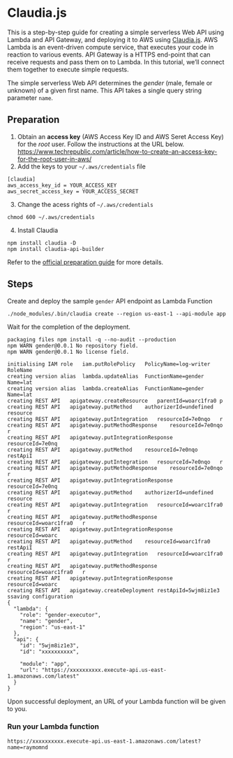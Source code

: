 # Claudia.js
This is a step-by-step guide for creating a simple serverless Web API using Lambda and API Gateway, and deploying it to AWS using [Claudia.js](https://claudiajs.com). AWS Lambda is an event-driven compute service, that executes your code in reaction to various events. API Gateway is a HTTPS end-point that can receive requests and pass them on to Lambda. In this tutorial, we’ll connect them together to execute simple requests.

The simple serverless Web API determines the *gender* (male, female or unknown) of a given first name.  This API takes a single query string parameter `name`.

## Preparation
1. Obtain an **access key** (AWS Access Key ID and AWS Seret Access Key) for the *root* user.  Follow the instructions at the URL below.
https://www.techrepublic.com/article/how-to-create-an-access-key-for-the-root-user-in-aws/
2. Add the keys to your `~/.aws/credentials` file
```
[claudia]
aws_access_key_id = YOUR_ACCESS_KEY
aws_secret_access_key = YOUR_ACCESS_SECRET
```
3. Change the acess rights of `~/.aws/credentials`
```
chmod 600 ~/.aws/credentials
```
4. Install Claudia
```
npm install claudia -D
npm install claudia-api-builder
```
Refer to the [official preparation guide](https://claudiajs.com/tutorials/installing.html) for more details.

## Steps
Create and deploy the sample `gender` API endpoint as Lambda Function
```
./node_modules/.bin/claudia create --region us-east-1 --api-module app
```
Wait for the completion of the deployment.
```
packaging files	npm install -q --no-audit --production
npm WARN gender@0.0.1 No repository field.
npm WARN gender@0.0.1 No license field.

initialising IAM role	iam.putRolePolicy	PolicyName=log-writer	RoleName
creating version alias	lambda.updateAlias	FunctionName=gender	Name=lat
creating version alias	lambda.createAlias	FunctionName=gender	Name=lat
creating REST API	apigateway.createResource	parentId=woarc1fra0	p
creating REST API	apigateway.putMethod	authorizerId=undefined	resource
creating REST API	apigateway.putIntegration	resourceId=7e0nqo	r
creating REST API	apigateway.putMethodResponse	resourceId=7e0nqo	r
creating REST API	apigateway.putIntegrationResponse	resourceId=7e0nq
creating REST API	apigateway.putMethod	resourceId=7e0nqo	restApiI
creating REST API	apigateway.putIntegration	resourceId=7e0nqo	r
creating REST API	apigateway.putMethodResponse	resourceId=7e0nqo	r
creating REST API	apigateway.putIntegrationResponse	resourceId=7e0nq
creating REST API	apigateway.putMethod	authorizerId=undefined	resource
creating REST API	apigateway.putIntegration	resourceId=woarc1fra0	r
creating REST API	apigateway.putMethodResponse	resourceId=woarc1fra0	r
creating REST API	apigateway.putIntegrationResponse	resourceId=woarc
creating REST API	apigateway.putMethod	resourceId=woarc1fra0	restApiI
creating REST API	apigateway.putIntegration	resourceId=woarc1fra0	r
creating REST API	apigateway.putMethodResponse	resourceId=woarc1fra0	r
creating REST API	apigateway.putIntegrationResponse	resourceId=woarc
creating REST API	apigateway.createDeployment	restApiId=5wjm8iz1e3	ssaving configuration
{
  "lambda": {
    "role": "gender-executor",
    "name": "gender",
    "region": "us-east-1"
  },
  "api": {
    "id": "5wjm8iz1e3",
    "id": "xxxxxxxxxx",

    "module": "app",
    "url": "https://xxxxxxxxxx.execute-api.us-east-1.amazonaws.com/latest"
  }
}
```
Upon successful deployment, an URL of your Lambda function will be given to you.
### Run your Lambda function
```
https://xxxxxxxxxx.execute-api.us-east-1.amazonaws.com/latest?name=raymomnd
```
